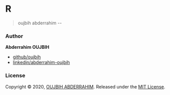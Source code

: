 # R 
>oujbih abderrahim 
--
### Author

**Abderrahim OUJBIH**

* [github/oujbih](https://github.com/oujbih)
* [linkedin/abderrahim-oujbih](https://www.linkedin.com/in/abderrahim-oujbih-0b6436152/)

### License

Copyright © 2020, [OUJBIH ABDERRAHIM](https://github.com/oujbih).
Released under the [MIT License](licence.txt).
